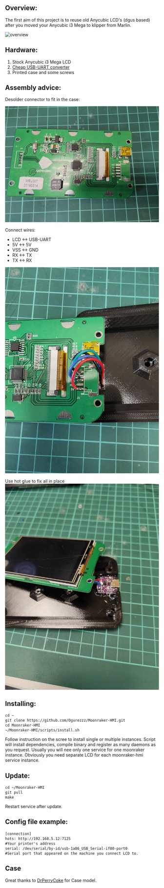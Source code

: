 Overview:
---
The first aim of this project is to reuse old Anycubic LCD's (dgus based) after you moved your Anycubic i3 Mega to klipper from Marlin.

![overview](Pictures/overview.jpg)

Hardware:
---
1. Stock Anycubic i3 Mega LCD
2. [Cheap USB-UART converter](https://sl.aliexpress.ru/p?key=td6esys)
3. Printed case and some screws

Assembly advice:
---
Desolder connector to fit in the case:

![no_connector](Pictures/no_connector.jpg)

Connect wires:
- LCD <-> USB-UART
- 5V <-> 5V
- VSS <-> GND
- RX <-> TX
- TX <-> RX

![Wiring_photo](Pictures/wiring2.jpg)

Use hot glue to fix all in place
![hot_glue](Pictures/hot_glue.jpg)

Installing:
--
```
cd ~
git clone https://github.com/Ogurezzz/Moonraker-HMI.git
cd Moonraker-HMI
~/Moonraker-HMI/scripts/install.sh
```
Follow instruction on the scree to install single or multiple instances.
Script will install dependencies, compile binary and register as many daemons as you request. Usually you will nee only one service for one moonraker instance. Obviously you need separate LCD for each moonraker-hmi service instance.


Update:
---
```
cd ~/Moonraker-HMI
git pull
make
```
Restart service after update.

Config file example:
---
```
[connection]
hots: http://192.168.5.12:7125
#Your printer's address
serial: /dev/serial/by-id/usb-1a86_USB_Serial-if00-port0
#Serial port that appeared on the machine you connect LCD to.
```

Case
---
Great thanks to [DrPerryCoke](https://github.com/DrPerryCoke) for Case model.

